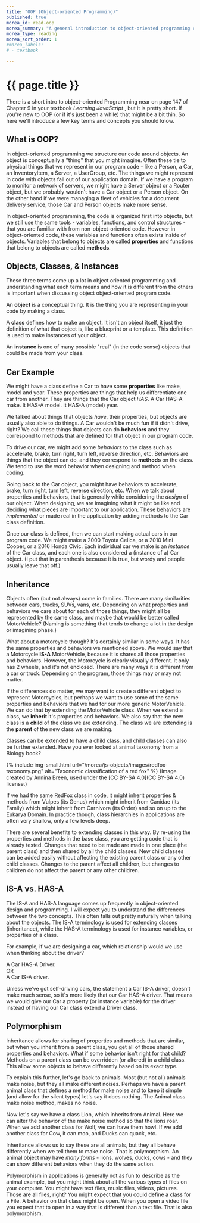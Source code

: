 ```yaml
---
title: "OOP (Object-oriented Programming)"
published: true
morea_id: read-oop
morea_summary: "A general introduction to object-oriented programming concepts and terminology."
morea_type: reading
morea_sort_order: 1
#morea_labels:
# - textbook

---
```


# {{ page.title }}
There is a short intro to object-oriented Programming near on page 147 of Chapter 9 in your textbook *Learning JavaScript* , but it is pretty short. If you're new to OOP (or if it's just been a while) that might be a bit thin. So here we'll introduce a few key terms and concepts you should know.

## What is OOP?
In object-oriented programming we structure our code around objects. An object is conceptually a "thing" that you might imagine. Often these tie to physical things that we represent in our program code - like a Person, a Car, an InventoryItem, a Server, a UserGroup, etc.  The things we might represent in code with objects fall out of our application domain.  If we have a program to monitor a network of servers, we might have a Server object or a Router object, but we probably wouldn't have a Car object or a Person object.  On the other hand if we were managing a fleet of vehicles for a document delivery service, those Car and Person objects make more sense.

In object-oriented programming, the code is organized first into objects, but we still use the same tools - variables, functions, and control structures - that you are familiar with from non-object-oriented code.  However in object-oriented code, these variables and functions often exists inside of objects.  Variables that belong to objects are called __properties__ and functions that belong to objects are called __methods__.  

## Objects, Classes, & Instances
These three terms come up a lot in object oriented programming and understanding what each term means and how it is different from the others is important when discussing object object-oriented program code.

An __object__ is a conceptual thing.  It is the thing you are representing in your code by making a class.

A __class__  defines how to make an object.  It isn't an object itself, it just the definition of what that object is, like a blueprint or a template.  This definition is used to make instances of your object.

An __instance__ is one of many possible "real" (in the code sense) objects that could be made from your class.  

## Car Example
We might have a class define a Car to have some __properties__ like make, model and year.  These properties are things that help us differentiate one car from another.  They are things that the Car object *HAS*.  A Car HAS-A make. It HAS-A model.  It HAS-A (model) year.

We talked about things that objects *have*, their properties, but objects are usually also able to do things.  A Car wouldn't be much fun if it didn't drive, right?  We call these things that objects can do __behaviors__ and they correspond to methods that are defined for that object in our program code.  

To drive our car, we might add some *behaviors* to the class such as accelerate, brake, turn right, turn left, reverse direction, etc.  Behaviors are things that the object can do, and they correspond to __methods__ on the class.  We tend to use the word behavior when designing and method when coding.

Going back to the Car object, you might have behaviors to accelerate, brake, turn right, turn left, reverse direction, etc. When we talk about properties and behaviors, that is generally while considering the *design* of our object.  When designing, we are imagining what it might be like and deciding what pieces are important to our application. These behaviors are *implemented* or made real in the application by adding methods to the Car class definition.

Once our class is defined, then we can start making actual cars in our program code.  We might make a 2000 Toyota Celica, or a 2010 Mini Cooper, or a 2016 Honda Civic.  Each individual car we make is an *instance* of the Car class, and each one is also considered a (instance of a) Car object.  (I put that in parenthesis because it is true, but wordy and people usually leave that off.)


## Inheritance
Objects often (but not always) come in families.  There are many similarities between cars, trucks, SUVs, vans, etc.  Depending on what properties and behaviors we care about for each of those things, they might all be represented by the same class, and maybe that would be better called MotorVehicle?  (Naming is something that tends to change a lot in the design or imagining phase.)  

What about a motorcycle though? It's certainly similar in some ways.  It has the same properties and behaviors we mentioned above.  We would say that a Motorcycle __IS-A__ MotorVehicle, because it is shares all those properties and behaviors.  However, the Motorcycle is clearly visually different.  It only has 2 wheels, and it's not enclosed. There are many ways it is different from a car or truck.  Depending on the program, those things may or may not matter.  

If the differences do matter, we may want to create a different object to represent Motorcycles, but perhaps we want to use some of the same properties and behaviors that we had for our more generic MotorVehicle.  We can do that by extending the MotorVehicle class.  When we extend a class, we __inherit__ it's properties and behaviors.  We also say that the new class is a __child__ of the class we are extending.  The class we are extending is the __parent__ of the new class we are making.  

Classes can be extended to have a child class, and child classes can also be further extended.  Have you ever looked at animal taxonomy from a Biology book?  

{% include img-small.html url="/morea/js-objects/images/redfox-taxonomy.png" alt="Taxonomic classification of a red fox" %}
(Image created by Annina Breen, used under the [CC BY-SA 4.0](CC BY-SA 4.0) license.)

If we had the same RedFox class in code, it might inherit properties & methods from Vulpes (its Genus) which might inherit from Canidae (its Family) which might inherit from Carnivora (its Order) and so on up to the Eukarya Domain. In practice though, class hierarchies in applications are often very shallow, only a few levels deep.  

There are several benefits to extending classes in this way.  By re-using the properties and methods in the base class, you are getting code that is already tested.  Changes that need to be made are made in one place (the parent class) and then shared by all the child classes.  New child classes can be added easily without affecting the existing parent class or any other child classes.  Changes to the parent affect all children, but changes to children do not affect the parent or any other children.

## IS-A vs. HAS-A
The IS-A and HAS-A language comes up frequently in object-oriented design and programming.  I will expect you to understand the differences between the two concepts.  This often falls out pretty naturally when talking about the objects.  The IS-A terminology is used for extending classes (inheritance), while the HAS-A terminology is used for instance variables, or properties of a class.

For example, if we are designing a car, which relationship would we use when thinking about the driver?  

A Car HAS-A Driver.  
OR  
A Car IS-A driver.  

Unless we've got self-driving cars, the statement a Car IS-A driver, doesn't make much sense, so it's more likely that our Car HAS-A driver.  That means we would give our Car a property (or instance variable) for the driver instead of having our Car class extend a Driver class.

## Polymorphism
Inheritance allows for sharing of properties and methods that are similar, but when you inherit from a parent class, you get all of those shared properties and behaviors.  What if some behavior isn't right for that child?  Methods on a parent class can be overridden (or altered) in a child class.  This allow some objects to behave differently based on its exact type.  

To explain this further, let's go back to animals.  Most (but not all) animals make noise, but they all make different noises.  Perhaps we have a parent animal class that defines a method for make noise and to keep it simple (and allow for the silent types) let's say it does nothing.  The Animal class make noise method, makes no noise.

Now let's say we have a class Lion, which inherits from Animal.  Here we can alter the behavior of the make noise method so that the lions roar.  When we add another class for Wolf, we can have them howl.  If we add another class for Cow, it can moo, and Ducks can quack, etc.

Inheritance allows us to say these are all animals, but they all behave differently when we tell them to make noise.  That is polymorphism.  An animal object may have *many forms* - lions, wolves, ducks, cows - and they can show different behaviors when they do the same action.  

Polymorphism in applications is generally not as fun to describe as the animal example, but you might think about all the various types of files on your computer.  You might have text files, music files, videos, pictures.  Those are all files, right?  You might expect that you could define a class for a File.  A behavior on that class might be open.  When you open a video file you expect that to open in a way that is different than a text file.  That is also polymorphism.
